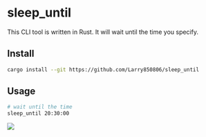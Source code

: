 # sleep_until

This CLI tool is written in Rust. It will wait until the time you specify.

## Install

```sh
cargo install --git https://github.com/Larry850806/sleep_until
```

## Usage

```sh
# wait until the time
sleep_until 20:30:00
```

![](https://i.imgur.com/EShGLjF.png)
